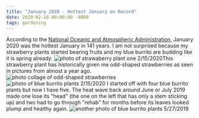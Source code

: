 ```yaml
---
title: "January 2020 - Hottest January on Record"
date: 2020-02-16 00:00:00 -0800
tags: gardening
---
```


According to the [National Oceanic and Atmospheric Administration](https://www.noaa.gov/news/january-2020-was-earth-s-hottest-january-on-record), January 2020 was the hottest January in 141 years. I am not surprised because my strawberry plants started bearing fruits and my blue burrito are budding like it is spring already. ![photo of strawaberry plant one 2/15/2020](https://i.imgur.com/uIzRHda.jpg)This strawberry plant has historically given me odd-shaped strawberries as seen in pictures from almost a year ago. ![photo collage of odd-shaped strawberries](https://i.imgur.com/1XXLePN.png) ![photo of blue burrito plants 2/15/2020](https://i.imgur.com/n0M741v.jpg) I started off with four blue burrito plants but now I have five. The heat wave back around June or July 2019 made one lose its "head" (the one on the left that has only a stem sticking up) and two had to go through "rehab" for months before its leaves looked plump and healthy again. ![another photo of blue burrito plants 5/27/2019](https://i.imgur.com/BMndGcc.jpg)
